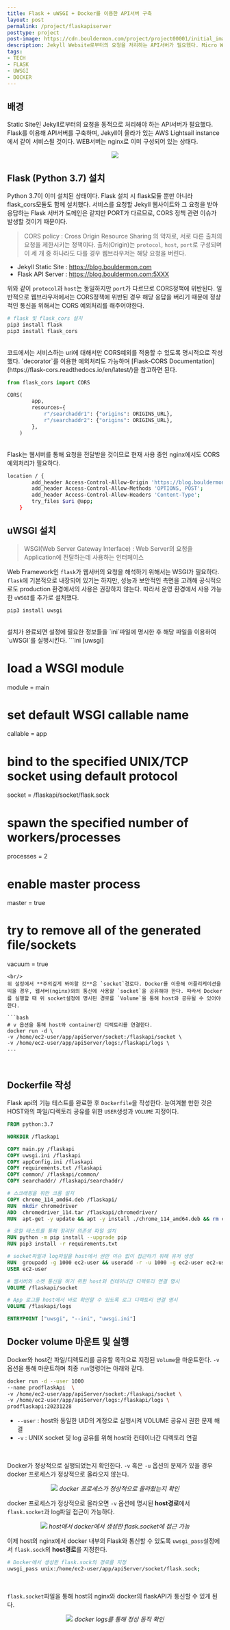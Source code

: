 ```yaml
---
title: Flask + uWSGI + Docker를 이용한 API서버 구축
layout: post
permalink: /project/flaskapiserver
posttype: project
post-image: https://cdn.bouldermon.com/project/project00001/initial_image.jpg
description: Jekyll Website로부터의 요청을 처리하는 API서버가 필요했다. Micro Web Framework인 Flask를 이용해 가볍고 확장 가능한 서버를 구축하려했고 Docker를 이용해 MSA환경으로 구성했다.
tags:
- TECH
- FLASK
- UWSGI
- DOCKER
---
```


## 배경
Static Site인 Jekyll로부터의 요청을 동적으로 처리해야 하는 API서버가 필요했다. Flask를 이용해 API서버를 구축하며, Jekyll이 올라가 있는 AWS Lightsail instance에서 같이 서비스될 것이다. WEB서버는 nginx로 이미 구성되어 있는 상태다.
<p align="center">
  <img src="https://cdn.bouldermon.com/project/project00001/overview.png" />
</p>

## Flask (Python 3.7) 설치
Python 3.7이 이미 설치된 상태이다. Flask 설치 시 flask모듈 뿐만 아니라 flask_cors모듈도 함께 설치했다. 서비스를 요청할 Jekyll 웹사이트와 그 요청을 받아 응답하는 Flask 서버가 도메인은 같지만 PORT가 다르므로, CORS 정책 관련 이슈가 발생할 것이기 때문이다.
> CORS policy : Cross Origin Resource Sharing 의 약자로, 서로 다른 출처의 요청을 제한시키는 정책이다. 출처(Origin)는 `protocol`, `host`, `port`로 구성되며 이 세 개 중 하나라도 다를 경우 웹브라우저는 해당 요청을 버린다.

- Jekyll Static Site : https://blog.bouldermon.com
- Flask API Server   : https://blog.bouldermon.com:5XXX

위와 같이 `protocol`과 `host`는 동일하지만 `port`가 다르므로 CORS정책에 위반된다. 일반적으로 웹브라우저에서는 CORS정책에 위반된 경우 해당 응답을 버리기 때문에 정상적인 통신을 위해서는 CORS 예외처리를 해주어야한다.

```bash
# flask 및 flask_cors 설치
pip3 install flask
pip3 install flask_cors
```
<br/>
코드에서는 서비스하는 uri에 대해서만 CORS예외를 적용할 수 있도록 명시적으로 작성했다. `decorator`를 이용한 예외처리도 가능하며 [Flask-CORS Documentation](https://flask-cors.readthedocs.io/en/latest/)을 참고하면 된다.

```python
from flask_cors import CORS

CORS(
        app,
        resources={
            r"/searchaddr1": {"origins": ORIGINS_URL},
            r"/searchaddr2": {"origins": ORIGINS_URL},
        },
    )
```
<br/>
Flask는 웹서버를 통해 요청을 전달받을 것이므로 현재 사용 중인 nginx에서도 CORS 예외처리가 필요하다.

```bash
location / {
        add_header Access-Control-Allow-Origin 'https://blog.bouldermon.com';
        add_header Access-Control-Allow-Methods 'OPTIONS, POST';
        add_header Access-Control-Allow-Headers 'Content-Type';
        try_files $uri @app;
    }
```

## uWSGI 설치
> WSGI(Web Server Gateway Interface) : Web Server의 요청을 Application에 전달하는데 사용하는 인터페이스

Web Framework인 `flask`가 웹서버의 요청을 해석하기 위해서는 WSGI가 필요하다. `flask`에 기본적으로 내장되어 있기는 하지만, 성능과 보안적인 측면을 고려해 공식적으로도 production 환경에서의 사용은 권장하지 않는다. 따라서 운영 환경에서 사용 가능한 `uWSGI`를 추가로 설치했다.
```bash
pip3 install uwsgi
```
<br/>
설치가 완료되면 설정에 필요한 정보들을 `ini`파일에 명시한 후 해당 파일을 이용하여 `uWSGI`를 실행시킨다.
```ini
[uwsgi]

# load a WSGI module
module = main
# set default WSGI callable name
callable = app

# bind to the specified UNIX/TCP socket using default protocol
socket = /flaskapi/socket/flask.sock
# spawn the specified number of workers/processes
processes = 2

# enable master process
master = true
# try to remove all of the generated file/sockets
vacuum = true
```
<br/>
위 설정에서 **주의깊게 봐야할 것**은 `socket`경로다. Docker를 이용해 어플리케이션을 띄울 경우, 웹서버(nginx)와의 통신에 사용할 `socket`을 공유해야 한다. 따라서 Docker를 실행할 때 위 socket설정에 명시된 경로를 `Volume`을 통해 host와 공유될 수 있어야한다.

```bash
# v 옵션을 통해 host와 container간 디렉토리를 연결한다.
docker run -d \
-v /home/ec2-user/app/apiServer/socket:/flaskapi/socket \
-v /home/ec2-user/app/apiServer/logs:/flaskapi/logs \
...
```
<br/>

## Dockerfile 작성
Flask api의 기능 테스트를 완료한 후 `Dockerfile`을 작성한다. 눈여겨볼 만한 것은 HOST와의 파일/디렉토리 공유를 위한 `USER`생성과 `VOLUME` 지정이다.

```dockerfile
FROM python:3.7

WORKDIR /flaskapi

COPY main.py /flaskapi
COPY uwsgi.ini /flaskapi
COPY appConfig.ini /flaskapi
COPY requirements.txt /flaskapi
COPY common/ /flaskapi/common/
COPY searchaddr/ /flaskapi/searchaddr/

# 스크래핑을 위한 크롬 설치
COPY chrome_114_amd64.deb /flaskapi/
RUN  mkdir chromedriver
ADD  chromedriver_114.tar /flaskapi/chromedriver/
RUN  apt-get -y update && apt -y install ./chrome_114_amd64.deb && rm chrome_114_amd64.deb 

# 로컬 테스트를 통해 정리된 의존성 파일 설치
RUN python -m pip install --upgrade pip 
RUN pip3 install -r requirements.txt

# socket파일과 log파일을 host에서 권한 이슈 없이 접근하기 위해 유저 생성
RUN  groupadd -g 1000 ec2-user && useradd -r -u 1000 -g ec2-user ec2-user
USER ec2-user

# 웹서버와 소켓 통신을 하기 위한 host와 컨테이너간 디렉토리 연결 명시
VOLUME /flaskapi/socket

# App 로그를 host에서 바로 확인할 수 있도록 로그 디렉토리 연결 명시
VOLUME /flaskapi/logs

ENTRYPOINT ["uwsgi", "--ini", "uwsgi.ini"]
```

## Docker volume 마운트 및 실행
Docker와 host간 파일/디렉토리를 공유할 목적으로 지정된 `Volume`을 마운트한다. `-v`옵션을 통해 마운트하며 최종 `run`명령어는 아래와 같다.
```bash
docker run -d --user 1000 
--name prodflaskApi  \
-v /home/ec2-user/app/apiServer/socket:/flaskapi/socket \
-v /home/ec2-user/app/apiServer/logs:/flaskapi/logs \
prodflaskapi:20231228
```
- `--user` : host와 동일한 UID의 계정으로 실행시켜 VOLUME 공유시 권한 문제 해결
- `-v` : UNIX socket 및 log 공유를 위해 host와 컨테이너간 디렉토리 연결
<br/>

Docker가 정상적으로 실행되었는지 확인한다. `-v` 혹은 `-u` 옵션의 문제가 있을 경우 docker 프로세스가 정상적으로 올라오지 않는다.
<p align="center">
  <img src="https://cdn.bouldermon.com/project/project00001/dockerrunuwsgi.png" />
  <em>docker 프로세스가 정상적으로 올라왔는지 확인</em>
</p>

docker 프로세스가 정상적으로 올라오면 `-v` 옵션에 명시된 **host경로**에서 `flask.socket`과 log파일 접근이 가능하다.

<p align="center">
  <img src="https://cdn.bouldermon.com/project/project00001/host_socket_path.png" />
  <em>host에서 docker에서 생성한 flask.socket에 접근 가능</em>
</p>

 이제 host의 nginx에서 docker 내부의 Flask와 통신할 수 있도록 `uwsgi_pass`설정에서 `flask.sock`의 **host경로**를 지정한다.

```bash
# Docker에서 생성한 flask.sock의 경로를 지정
uwsgi_pass unix:/home/ec2-user/app/apiServer/socket/flask.sock;
```
<br/>

`flask.socket`파일을 통해 host의 nginx와 docker의 flaskAPI가 통신할 수 있게 된다.
<p align="center">
  <img src="https://cdn.bouldermon.com/project/project00001/success_docker_log.png" />
  <em>docker logs를 통해 정상 동작 확인</em>
</p>

